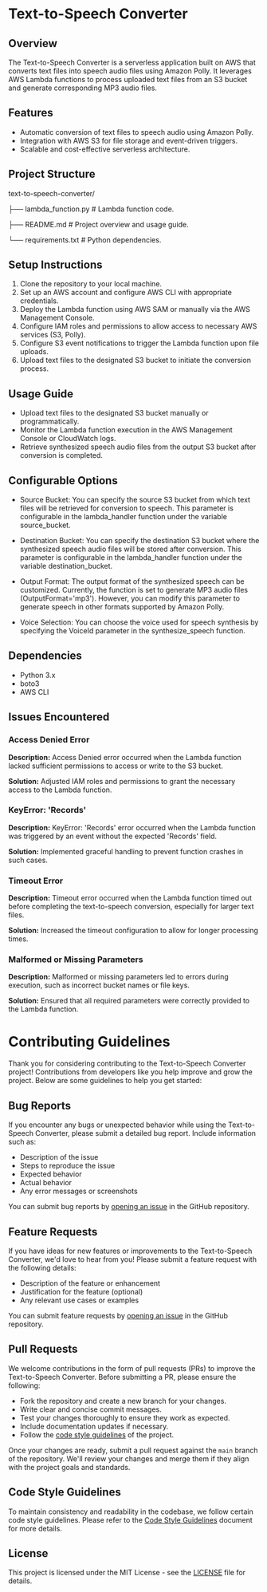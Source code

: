 # Text-to-Speech Converter

## Overview

The Text-to-Speech Converter is a serverless application built on AWS that converts text files into speech audio files using Amazon Polly. It leverages AWS Lambda functions to process uploaded text files from an S3 bucket and generate corresponding MP3 audio files.

## Features

- Automatic conversion of text files to speech audio using Amazon Polly.
- Integration with AWS S3 for file storage and event-driven triggers.
- Scalable and cost-effective serverless architecture.

## Project Structure

text-to-speech-converter/

├── lambda_function.py # Lambda function code.

├── README.md # Project overview and usage guide.

└── requirements.txt # Python dependencies.


## Setup Instructions

1. Clone the repository to your local machine.
2. Set up an AWS account and configure AWS CLI with appropriate credentials.
3. Deploy the Lambda function using AWS SAM or manually via the AWS Management Console.
4. Configure IAM roles and permissions to allow access to necessary AWS services (S3, Polly).
5. Configure S3 event notifications to trigger the Lambda function upon file uploads.
6. Upload text files to the designated S3 bucket to initiate the conversion process.

## Usage Guide

- Upload text files to the designated S3 bucket manually or programmatically.
- Monitor the Lambda function execution in the AWS Management Console or CloudWatch logs.
- Retrieve synthesized speech audio files from the output S3 bucket after conversion is completed.

## Configurable Options

- Source Bucket: You can specify the source S3 bucket from which text files will be retrieved for conversion to speech. This parameter is configurable in the lambda_handler function under the variable source_bucket.

- Destination Bucket: You can specify the destination S3 bucket where the synthesized speech audio files will be stored after conversion. This parameter is configurable in the lambda_handler function under the variable destination_bucket.

- Output Format: The output format of the synthesized speech can be customized. Currently, the function is set to generate MP3 audio files (OutputFormat='mp3'). However, you can modify this parameter to generate speech in other formats supported by Amazon Polly.

- Voice Selection: You can choose the voice used for speech synthesis by specifying the VoiceId parameter in the synthesize_speech function.

## Dependencies

- Python 3.x
- boto3
- AWS CLI

## Issues Encountered

### Access Denied Error

**Description:** Access Denied error occurred when the Lambda function lacked sufficient permissions to access or write to the S3 bucket.

**Solution:** Adjusted IAM roles and permissions to grant the necessary access to the Lambda function.

### KeyError: 'Records'

**Description:** KeyError: 'Records' error occurred when the Lambda function was triggered by an event without the expected 'Records' field.

**Solution:** Implemented graceful handling to prevent function crashes in such cases.

### Timeout Error

**Description:** Timeout error occurred when the Lambda function timed out before completing the text-to-speech conversion, especially for larger text files.

**Solution:** Increased the timeout configuration to allow for longer processing times.

### Malformed or Missing Parameters

**Description:** Malformed or missing parameters led to errors during execution, such as incorrect bucket names or file keys.

**Solution:** Ensured that all required parameters were correctly provided to the Lambda function.

# Contributing Guidelines

Thank you for considering contributing to the Text-to-Speech Converter project! Contributions from developers like you help improve and grow the project. Below are some guidelines to help you get started:

## Bug Reports

If you encounter any bugs or unexpected behavior while using the Text-to-Speech Converter, please submit a detailed bug report. Include information such as:

- Description of the issue
- Steps to reproduce the issue
- Expected behavior
- Actual behavior
- Any error messages or screenshots

You can submit bug reports by [opening an issue](link-to-issues) in the GitHub repository.

## Feature Requests

If you have ideas for new features or improvements to the Text-to-Speech Converter, we'd love to hear from you! Please submit a feature request with the following details:

- Description of the feature or enhancement
- Justification for the feature (optional)
- Any relevant use cases or examples

You can submit feature requests by [opening an issue](link-to-issues) in the GitHub repository.

## Pull Requests

We welcome contributions in the form of pull requests (PRs) to improve the Text-to-Speech Converter. Before submitting a PR, please ensure the following:

- Fork the repository and create a new branch for your changes.
- Write clear and concise commit messages.
- Test your changes thoroughly to ensure they work as expected.
- Include documentation updates if necessary.
- Follow the [code style guidelines](link-to-code-style) of the project.

Once your changes are ready, submit a pull request against the `main` branch of the repository. We'll review your changes and merge them if they align with the project goals and standards.

## Code Style Guidelines

To maintain consistency and readability in the codebase, we follow certain code style guidelines. Please refer to the [Code Style Guidelines](link-to-code-style) document for more details.

## License

This project is licensed under the MIT License - see the [LICENSE](LICENSE) file for details.
